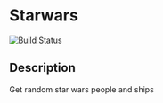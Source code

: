 # Starwars

[![Build Status](https://travis-ci.org/garthwhitaker/starwars.svg?branch=master)](https://travis-ci.org/garthwhitaker/starwars)

## Description

Get random star wars people and ships
